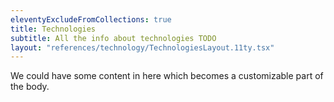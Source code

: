 ```yaml
---
eleventyExcludeFromCollections: true
title: Technologies
subtitle: All the info about technologies TODO
layout: "references/technology/TechnologiesLayout.11ty.tsx"
---
```


We could have some content in here which becomes a customizable part of the body.